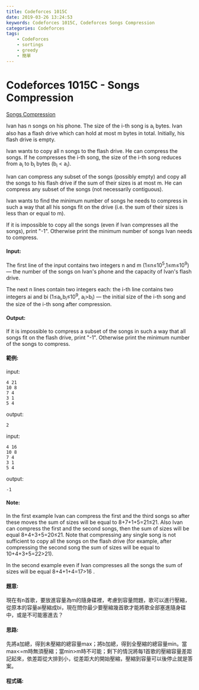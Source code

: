 ```yaml
---
title: Codeforces 1015C
date: 2019-03-26 13:24:53
keywords: Codeforces 1015C, Codeforces Songs Compression
categories: Codeforces
tags:
    - CodeForces
    - sortings
    - greedy
    - 簡單
---
```

# Codeforces 1015C - Songs Compression
[Songs Compression](https://codeforces.com/problemset/problem/1015/C)

Ivan has n songs on his phone. The size of the i-th song is a<sub>i</sub> bytes. Ivan also has a flash drive which can hold at most m bytes in total. Initially, his flash drive is empty.
<!-- more -->
Ivan wants to copy all n songs to the flash drive. He can compress the songs. If he compresses the i-th song, the size of the i-th song reduces from a<sub>i</sub> to b<sub>i</sub> bytes (b<sub>i</sub> < a<sub>i</sub>).

Ivan can compress any subset of the songs (possibly empty) and copy all the songs to his flash drive if the sum of their sizes is at most m. He can compress any subset of the songs (not necessarily contiguous).

Ivan wants to find the minimum number of songs he needs to compress in such a way that all his songs fit on the drive (i.e. the sum of their sizes is less than or equal to m).

If it is impossible to copy all the songs (even if Ivan compresses all the songs), print "-1". Otherwise print the minimum number of songs Ivan needs to compress.

#### Input:
The first line of the input contains two integers n and m (1≤n≤10<sup>5</sup>,1≤m≤10<sup>9</sup>) — the number of the songs on Ivan's phone and the capacity of Ivan's flash drive.

The next n lines contain two integers each: the i-th line contains two integers ai and bi (1≤a<sub>i</sub>,b<sub>i</sub>≤10<sup>9</sup>, a<sub>i</sub>>b<sub>i</sub>) — the initial size of the i-th song and the size of the i-th song after compression.

#### Output:
If it is impossible to compress a subset of the songs in such a way that all songs fit on the flash drive, print "-1". Otherwise print the minimum number of the songs to compress.

#### 範例:
input:
```
4 21
10 8
7 4
3 1
5 4
```
output:
```
2
```
input:
```
4 16
10 8
7 4
3 1
5 4
```
output:
```
-1
```

#### Note:
In the first example Ivan can compress the first and the third songs so after these moves the sum of sizes will be equal to 8+7+1+5=21≤21. Also Ivan can compress the first and the second songs, then the sum of sizes will be equal 8+4+3+5=20≤21. Note that compressing any single song is not sufficient to copy all the songs on the flash drive (for example, after compressing the second song the sum of sizes will be equal to 10+4+3+5=22>21).

In the second example even if Ivan compresses all the songs the sum of sizes will be equal 8+4+1+4=17>16
.
#### 題意:
現在有n首歌，要放進容量為m的隨身碟裡，考慮到容量問題，歌可以進行壓縮，從原本的容量ai壓縮成bi，現在問你最少要壓縮幾首歌才能將歌全部塞進隨身碟中，或是不可能塞進去？

#### 思路:
先將a加總，得到未壓縮的總容量max；將b加總，得到全壓縮的總容量min。當max<=m時無須壓縮；當min>m時不可能；剩下的情況將每1首歌的壓縮容量差距記起來，依差距從大排到小，從差距大的開始壓縮，壓縮到容量可以後停止就是答案。

#### 程式碼:
<script src="https://gist.github.com/Daviswww/d228c2a19a77b9da421e25e87cd3e3d9.js"></script>

